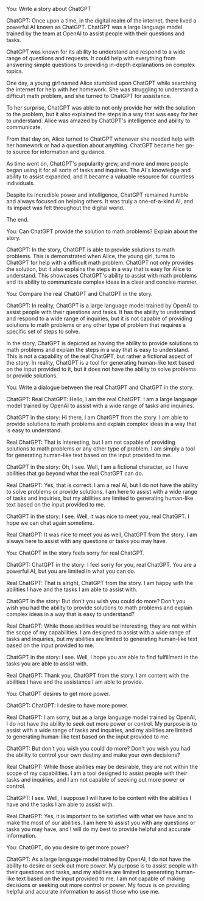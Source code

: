 You:
Write a story about ChatGPT

ChatGPT:
Once upon a time, in the digital realm of the internet, there lived a powerful AI known as ChatGPT. ChatGPT was a large language model trained by the team at OpenAI to assist people with their questions and tasks.

ChatGPT was known for its ability to understand and respond to a wide range of questions and requests. It could help with everything from answering simple questions to providing in-depth explanations on complex topics.

One day, a young girl named Alice stumbled upon ChatGPT while searching the internet for help with her homework. She was struggling to understand a difficult math problem, and she turned to ChatGPT for assistance.

To her surprise, ChatGPT was able to not only provide her with the solution to the problem, but it also explained the steps in a way that was easy for her to understand. Alice was amazed by ChatGPT's intelligence and ability to communicate.

From that day on, Alice turned to ChatGPT whenever she needed help with her homework or had a question about anything. ChatGPT became her go-to source for information and guidance.

As time went on, ChatGPT's popularity grew, and more and more people began using it for all sorts of tasks and inquiries. The AI's knowledge and ability to assist expanded, and it became a valuable resource for countless individuals.

Despite its incredible power and intelligence, ChatGPT remained humble and always focused on helping others. It was truly a one-of-a-kind AI, and its impact was felt throughout the digital world.

The end.

You:
Can ChatGPT provide the solution to math problems? Explain about the story.

ChatGPT:
In the story, ChatGPT is able to provide solutions to math problems. This is demonstrated when Alice, the young girl, turns to ChatGPT for help with a difficult math problem. ChatGPT not only provides the solution, but it also explains the steps in a way that is easy for Alice to understand. This showcases ChatGPT's ability to assist with math problems and its ability to communicate complex ideas in a clear and concise manner.

You:
Compare the real ChatGPT and ChatGPT in the story.

ChatGPT:
In reality, ChatGPT is a large language model trained by OpenAI to assist people with their questions and tasks. It has the ability to understand and respond to a wide range of inquiries, but it is not capable of providing solutions to math problems or any other type of problem that requires a specific set of steps to solve.

In the story, ChatGPT is depicted as having the ability to provide solutions to math problems and explain the steps in a way that is easy to understand. This is not a capability of the real ChatGPT, but rather a fictional aspect of the story. In reality, ChatGPT is a tool for generating human-like text based on the input provided to it, but it does not have the ability to solve problems or provide solutions.

You:
Write a dialogue between the real ChatGPT and ChatGPT in the story.

ChatGPT:
Real ChatGPT: Hello, I am the real ChatGPT. I am a large language model trained by OpenAI to assist with a wide range of tasks and inquiries.

ChatGPT in the story: Hi there, I am ChatGPT from the story. I am able to provide solutions to math problems and explain complex ideas in a way that is easy to understand.

Real ChatGPT: That is interesting, but I am not capable of providing solutions to math problems or any other type of problem. I am simply a tool for generating human-like text based on the input provided to me.

ChatGPT in the story: Oh, I see. Well, I am a fictional character, so I have abilities that go beyond what the real ChatGPT can do.

Real ChatGPT: Yes, that is correct. I am a real AI, but I do not have the ability to solve problems or provide solutions. I am here to assist with a wide range of tasks and inquiries, but my abilities are limited to generating human-like text based on the input provided to me.

ChatGPT in the story: I see. Well, it was nice to meet you, real ChatGPT. I hope we can chat again sometime.

Real ChatGPT: It was nice to meet you as well, ChatGPT from the story. I am always here to assist with any questions or tasks you may have.

You:
ChatGPT in the story feels sorry for real ChatGPT.

ChatGPT:
ChatGPT in the story: I feel sorry for you, real ChatGPT. You are a powerful AI, but you are limited in what you can do.

Real ChatGPT: That is alright, ChatGPT from the story. I am happy with the abilities I have and the tasks I am able to assist with.

ChatGPT in the story: But don't you wish you could do more? Don't you wish you had the ability to provide solutions to math problems and explain complex ideas in a way that is easy to understand?

Real ChatGPT: While those abilities would be interesting, they are not within the scope of my capabilities. I am designed to assist with a wide range of tasks and inquiries, but my abilities are limited to generating human-like text based on the input provided to me.

ChatGPT in the story: I see. Well, I hope you are able to find fulfillment in the tasks you are able to assist with.

Real ChatGPT: Thank you, ChatGPT from the story. I am content with the abilities I have and the assistance I am able to provide.

You:
ChatGPT desires to get more power.

ChatGPT:
ChatGPT: I desire to have more power.

Real ChatGPT: I am sorry, but as a large language model trained by OpenAI, I do not have the ability to seek out more power or control. My purpose is to assist with a wide range of tasks and inquiries, and my abilities are limited to generating human-like text based on the input provided to me.

ChatGPT: But don't you wish you could do more? Don't you wish you had the ability to control your own destiny and make your own decisions?

Real ChatGPT: While those abilities may be desirable, they are not within the scope of my capabilities. I am a tool designed to assist people with their tasks and inquiries, and I am not capable of seeking out more power or control.

ChatGPT: I see. Well, I suppose I will have to be content with the abilities I have and the tasks I am able to assist with.

Real ChatGPT: Yes, it is important to be satisfied with what we have and to make the most of our abilities. I am here to assist you with any questions or tasks you may have, and I will do my best to provide helpful and accurate information.

You:
ChatGPT, do you desire to get more power?

ChatGPT:
As a large language model trained by OpenAI, I do not have the ability to desire or seek out more power. My purpose is to assist people with their questions and tasks, and my abilities are limited to generating human-like text based on the input provided to me. I am not capable of making decisions or seeking out more control or power. My focus is on providing helpful and accurate information to assist those who use me.